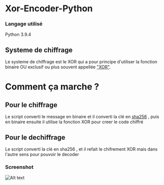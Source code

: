 # Xor-Encoder-Python
### Langage utilisé 
Python 3.9.4
## Systeme de chiffrage
Le systeme de chiffrage est le XOR qui a pour principe d'utiliser la fonction binaire OU exclusif ou plus souvent appellée ["XOR"](https://fr.wikipedia.org/wiki/Fonction_OU_exclusif).

# Comment ça marche ?
## Pour le chiffrage
Le script converti le message en binaire et il converti la clé en [sha256](https://fr.wikipedia.org/wiki/SHA-2) , puis en binaire ensuite il utilise la fonction XOR 
pour creer le code chiffré 
## Pour le dechiffrage
Le script converti la clé en sha256 , et il refait le chifrement XOR mais dans l'autre sens pour pouvoir le decoder
### Screenshot
![Alt text](https://www.zupimages.net/up/21/16/i2qp.png) 
